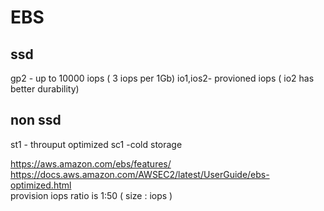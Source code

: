# EBS 
## ssd 
gp2 - up to 10000 iops ( 3 iops per 1Gb)
io1,ios2- provioned iops ( io2 has better durability)  

## non ssd
st1 - throuput optimized 
sc1  -cold storage 


https://aws.amazon.com/ebs/features/  
https://docs.aws.amazon.com/AWSEC2/latest/UserGuide/ebs-optimized.html  
provision iops ratio is   1:50 ( size : iops )  
